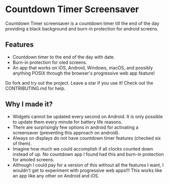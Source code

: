 # Countdown Timer Screensaver
Countdown Timer screensaver is a countdown timer till the end of the day providing a black background and burn-in protection for android screens.

## Features
- Countdown timer to the end of the day with date.
- Burn-in protection for oled screens.
- An app that works on iOS, Android, Windows, macOS, and possibly anything POSIX through the browser's progressive web app feature!

Do fork and try out the project. Leave a star if you use it! Check out the CONTRIBUTING.md for help.

## Why I made it?
- Widgets cannot be updated every second on Android. It is only possible to update them every minute for battery life reasons.
- There are surprisingly few options in android for activating a screensaver (preventing this approach on android).
- Always on displays do not have countdown timer features (checked six of them).
- Imagine how much we could accomplish if all clocks counted down instead of up. No countdown app I found had this and burn-in protection for amoled screens.
- Although I could pay for a version of this without all the features I want, I wouldn't get to experiment with progressive web apps!!! This works like an app like any other on Android and iOS.
